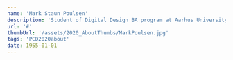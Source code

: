 ```yaml
---
name: 'Mark Staun Poulsen'
description: 'Student of Digital Design BA program at Aarhus University. Especially interested in the expressive use of software processing in relation to digital genres such as video games and electronic literature. Wrote his very first line of code one year ago as part of the “Aesthetic Programming” university course'
url: '#'
thumbUrl: '/assets/2020_AboutThumbs/MarkPoulsen.jpg'
tags: 'PCD2020about'
date: 1955-01-01
---
```

